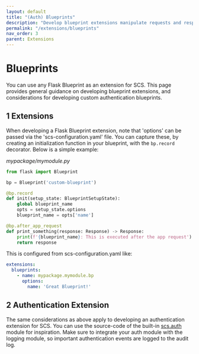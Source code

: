```yaml
---
layout: default
title: "(Auth) Blueprints"
description: "Develop blueprint extensions manipulate requests and responses"
permalink: "/extensions/blueprints"
nav_order: 3
parent: Extensions
---
```

# Blueprints
You can use any Flask Blueprint as an extension for SCS. This page provides
general guidance on developing blueprint extensions, and considerations for
developing custom authentication blueprints.

## 1 Extensions
When developing a Flask Blueprint extension, note that 'options' can be passed
via the 'scs-configuration.yaml' file. You can capture these, by creating
an initialization function in your blueprint, with the `bp.record` decorator.
Below is a simple example:

_mypackage/mymodule.py_
```python
from flask import Blueprint

bp = Blueprint('custom-blueprint')

@bp.record
def init(setup_state: BlueprintSetupState):
    global blueprint_name
    opts = setup_state.options
    blueprint_name = opts['name']

@bp.after_app_request
def print_something(response: Response) -> Response:
    print(f'{blueprint_name}: This is executed after the app request')
    return response
```

This is configured from scs-configuration.yaml like:
```yaml
extensions:
  blueprints:
    - name: mypackage.mymodule.bp
      options:
        name: 'Great Blueprint!'
```

## 2 Authentication Extension
The same considerations as above apply to developing an authentication
extension for SCS. You can use the source-code of the built-in
[scs.auth](https://github.com/simple-configuration-server/simple-configuration-server/blob/master/scs/auth.py)
module for inspiration. Make sure to integrate your auth module with the
logging module, so important authentication events are logged to the audit log.
